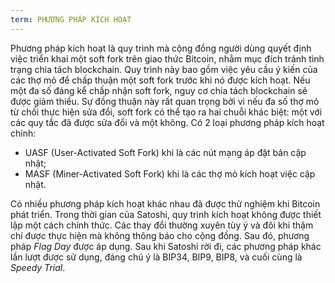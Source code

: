 ```yaml
---
term: PHƯƠNG PHÁP KÍCH HOẠT
---
```


Phương pháp kích hoạt là quy trình mà cộng đồng người dùng quyết định việc triển khai một soft fork trên giao thức Bitcoin, nhằm mục đích tránh tình trạng chia tách blockchain. Quy trình này bao gồm việc yêu cầu ý kiến của các thợ mỏ để chấp thuận một soft fork trước khi nó được kích hoạt. Nếu một đa số đáng kể chấp nhận soft fork, nguy cơ chia tách blockchain sẽ được giảm thiểu. Sự đồng thuận này rất quan trọng bởi vì nếu đa số thợ mỏ từ chối thực hiện sửa đổi, soft fork có thể tạo ra hai chuỗi khác biệt: một với các quy tắc đã được sửa đổi và một không. Có 2 loại phương pháp kích hoạt chính:
* UASF (User-Activated Soft Fork) khi là các nút mạng áp đặt bản cập nhật;
* MASF (Miner-Activated Soft Fork) khi là các thợ mỏ kích hoạt việc cập nhật.

Có nhiều phương pháp kích hoạt khác nhau đã được thử nghiệm khi Bitcoin phát triển. Trong thời gian của Satoshi, quy trình kích hoạt không được thiết lập một cách chính thức. Các thay đổi thường xuyên tùy ý và đôi khi thậm chí được thực hiện mà không thông báo cho cộng đồng. Sau đó, phương pháp *Flag Day* được áp dụng. Sau khi Satoshi rời đi, các phương pháp khác lần lượt được sử dụng, đáng chú ý là BIP34, BIP9, BIP8, và cuối cùng là *Speedy Trial*.